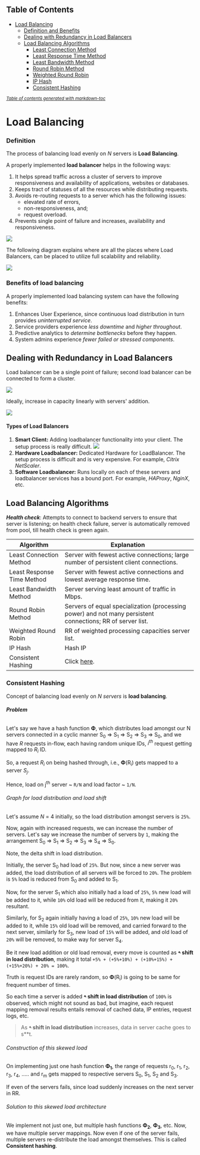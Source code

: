 ## Table of Contents

- [Load Balancing](#load-balancing)
  * [Definition and Benefits](#definition-and-benefits)
  * [Dealing with Redundancy in Load Balancers](#dealing-with-redundancy-in-load-balancers)
  * [Load Balancing Algorithms](#load-balancing-algorithms)
    + [Least Connection Method](#least-connection-method)
    + [Least Response Time Method](#least-response-time-method)
    + [Least Bandwidth Method](#least-bandwidth-method)
    + [Round Robin Method](#round-robin-method)
    + [Weighted Round Robin](#weighted-round-robin)
    + [IP Hash](#ip-hash)
    + [Consistent Hashing](#consistent-hashing)

<small><i><a href='http://ecotrust-canada.github.io/markdown-toc/'>Table of contents generated with markdown-toc</a></i></small>

# Load Balancing

### Definition

The process of balancing load evenly on *N* servers is **Load Balancing**.

A properly implemented **load balancer** helps in the following ways:

1. It helps spread traffic across a cluster of servers to improve responsiveness and availability of applications, websites or databases.
2. Keeps tract of statuses of all the resources while distributing requests.
3. Avoids re-routing requests to a server which has the following issues:
   - elevated rate of errors,
   - non-responsiveness, and;
   - request overload.
4. Prevents single point of failure and increases, availability and responsiveness.

![](https://raw.githubusercontent.com/aditya109/system-design/main/assets/lbrole.svg)

The following diagram explains where are all the places where Load Balancers, can be placed to utilize full scalability and reliability.  

![](https://raw.githubusercontent.com/aditya109/system-design/main/assets/lbpresence.svg)

### Benefits of load balancing

A properly implemented load balancing system can have the following benefits:

1. Enhances User Experience, since continuous load distribution in turn provides *uninterrupted service*.
2. Service providers experience *less downtime* and *higher throughout*.
3. Predictive analytics to *determine bottlenecks* before they happen.
4. System admins experience *fewer failed or stressed components*.

## Dealing with Redundancy in Load Balancers

Load balancer can be a single point of failure; second load balancer can be connected to form a cluster.

![](https://raw.githubusercontent.com/aditya109/system-design/main/assets/lbredundacy.svg)

Ideally, increase in capacity linearly with servers' addition.

![](https://raw.githubusercontent.com/aditya109/system-design/main/assets/lbcapacity.svg)

#### Types of Load Balancers

1. **Smart Client:** Adding loadbalancer functionality into your client. The setup process is really difficult.
   ![](https://raw.githubusercontent.com/aditya109/system-design/main/assets/smartclient.svg)
2. **Hardware Loadbalancer:** Dedicated Hardware for LoadBalancer. The setup process is difficult and is very expensive. For example, *Citrix NetScaler*.
3. **Software Loadbalancer:** Runs locally on each of these servers and loadbalancer services has a bound port. For example, *HAProxy*, *NginX*, etc.


## Load Balancing Algorithms

***Health check***: Attempts to connect to backend servers to ensure that server is listening; on health check failure, server is automatically removed from pool, till health check is green again.

| Algorithm                  | Explanation                                                  |
| -------------------------- | ------------------------------------------------------------ |
| Least Connection Method    | Server with fewest active connections; large number of persistent client connections. |
| Least Response Time Method | Server with fewest active connections and lowest average response time. |
| Least Bandwidth Method     | Server serving least amount of traffic in Mbps.              |
| Round Robin Method         | Servers of equal specialization (processing power) and not many persistent connections; RR of server list. |
| Weighted Round Robin       | RR of weighted processing capacities server list.            |
| IP Hash                    | Hash IP                                                      |
| Consistent Hashing         | Click [here](#consistent-hashing).                           |

### Consistent Hashing

Concept of balancing load evenly on *N servers* is **load balancing**.

###### **Problem**

Let's say we have a hash function **Φ**, which distributes load amongst our N servers connected in a cyclic manner S<sub>0</sub> => S<sub>1</sub> => S<sub>2</sub> => S<sub>3</sub> => S<sub>0</sub>, and we have *R* requests in-flow, each having random unique IDs, *i<sup>th</sup>* request getting mapped to *R<sub>i</sub>* ID.

So, a request *R<sub>i</sub>* on being hashed through, i.e., **Φ**(R<sub>i</sub>) gets mapped to a server *S<sub>j</sub>*.

Hence, load on j<sup>th</sup> server ~ `R/N` and load factor ~ `1/N`. 

###### Graph for load distribution and load shift

Let's assume *N* = 4 initially, so the load distribution amongst servers is `25%`.

Now, again with increased requests, we can increase the number of servers. Let's say we increase the number of servers by `1`, making the arrangement S<sub>0</sub> => S<sub>1</sub> => S<sub>2</sub> => S<sub>3</sub> => S<sub>4</sub> => S<sub>0</sub>.

Note, the delta shift in load distribution.

Initially, the server S<sub>0</sub> had load of `25%`. 
But now, since a new server was added, the load distribution of all servers will be forced to `20%`. The problem is `5%` load is reduced from S<sub>0</sub> and added to S<sub>1</sub>.

Now, for the server S<sub>1</sub> which also initially had a load of `25%`, `5%` new load will be added to it, while `10%` old load will be reduced from it, making it `20%` resultant.

Similarly, for S<sub>2</sub> again initially having a load of `25%`, `10%` new load will be added to it, while `15%` old load will be removed, and carried forward to the next server, similarly for S<sub>3</sub>, new load of `15%` will be added, and old load of `20%` will be removed, to make way for server S<sub>4</sub>.

Be it new load addition or old load removal, every move is counted as **𐤃 shift in load distribution**, making it total 
`+5% + (+5%+10%) + (+10%+15%) + (+15%+20%) + 20% = 100%`.

Truth is request IDs are rarely random, so **Φ**(R<sub>i</sub>) is going to be same for frequent number of times. 

So each time a server is added **𐤃 shift in load distribution** of `100%` is observed, which might not sound as bad, but imagine, each request mapping removal results entails removal of cached data, IP entries, request logs, etc. 

>  As **𐤃 shift in load distribution** increases, data in server cache goes to s**t.

###### Construction of this skewed load

On implementing just one hash function **Φ<sub>1</sub>**, the range of requests r<sub>0</sub>, r<sub>1</sub>, r<sub>2</sub>, r<sub>3</sub>, r<sub>4</sub>, ….. and r<sub>m</sub> gets mapped to respective servers S<sub>0</sub>, S<sub>1</sub>, S<sub>2</sub> and S<sub>3</sub>. 

If even of the servers fails, since load suddenly increases on the next server in RR.

###### Solution to this skewed load architecture

We implement not just one, but multiple hash functions  **Φ<sub>2</sub>**,  **Φ<sub>3</sub>**, etc. Now, we have multiple server mappings. Now even if one of the server fails, multiple servers re-distribute the load amongst themselves. This is called **Consistent hashing**.













































